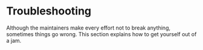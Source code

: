 # Troubleshooting

Although the maintainers make every effort not to break anything,
sometimes things go wrong. This section explains how to get yourself out
of a jam.
